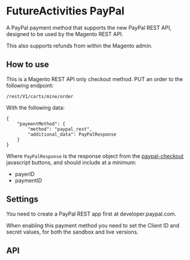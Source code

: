 # FutureActivities PayPal

A PayPal payment method that supports the new PayPal REST API, designed to be used
by the Magento REST API.

This also supports refunds from within the Magento admin.

## How to use

This is a Magento REST API only checkout method. PUT an order to the following endpoint:

    /rest/V1/carts/mine/order
    
With the following data:

    {
        "paymentMethod": {
            "method": "paypal_rest",
    		"additional_data": PayPalResponse
        }
    }

Where `PayPalResponse` is the response object from the [paypal-checkout](https://github.com/paypal/paypal-checkout) javascript buttons, and should include at a minimum:

- payerID
- paymentID

## Settings

You need to create a PayPal REST app first at developer.paypal.com.

When enabling this payment method you need to set the Client ID and secret values, for both the sandbox and live versions.

## API

